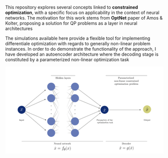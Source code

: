 This repository explores several concepts linked to **constrained optimization**, with a specific focus on applicability in the context of neural networks. The motivation for this work stems from **OptNet** paper of Amos & Kolter, proposing a solution for QP problems as a layer in neural architectures

The simulations available here provide a flexible tool for implementing differentiale optimization with regards to generally non-linear problem instances. In order to do demonstrate the functionality of the approach, I have developed an autoencoder architecture where the decoding stage is constituted by a parameterized non-linear optimization task

![Model](https://github.com/marcosalmistraro/differentiable_optimization/blob/main/imgs/FIG_5.png)